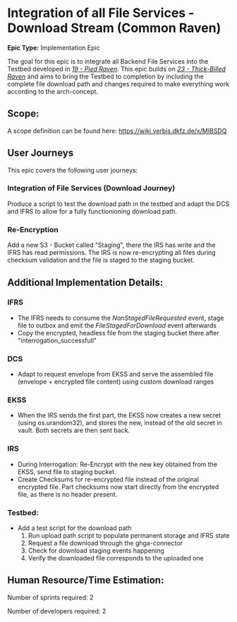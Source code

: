 # Integration of all File Services - Download Stream (Common Raven)
**Epic Type:** Implementation Epic

The goal for this epic is to integrate all Backend File Services into the Testbed developed in [*19 - Pied Raven*](../19-pied-raven/technical_specification.md). This epic builds on [*23 - Thick-Billed Raven*](../23-thick-billed-raven/technical_specification.md) and aims to bring the Testbed to completion by including the complete file download path and changes required to make everything work according to the arch-concept.

## Scope:
A scope definition can be found here: https://wiki.verbis.dkfz.de/x/MIBSDQ

## User Journeys

This epic covers the following user journeys:

### Integration of File Services (Download Journey)

Produce a script to test the download path in the testbed and adapt the DCS and IFRS to allow for a fully functionioning download path.

### Re-Encryption

Add a new S3 - Bucket called "Staging", there the IRS has write and the IFRS has read permissions. The IRS is now re-encrypting all files during checksum validation and the file is staged to the staging bucket.

## Additional Implementation Details:

### IFRS
- The IFRS needs to consume the *NonStagedFileRequested* event, stage file to outbox and emit the *FileStagedForDownload* event afterwards
- Copy the encrypted, headless file from the staging bucket there after "interrogation_successfull"

### DCS
- Adapt to request envelope from EKSS and serve the assembled file (envelope + encrypted file content) using custom download ranges

### EKSS
- When the IRS sends the first part, the EKSS now creates a new secret (using os.urandom32), and stores the new, instead of the old secret in vault. Both secrets are then sent back.

### IRS
- During Interrogation: Re-Encrypt with the new key obtained from the EKSS, send file to staging bucket.
- Create Checksums for re-encrypted file instead of the original encrypted file. Part checksums now start directly from the encrypted file, as there is no header present.

### Testbed:

- Add a test script for the download path
    1. Run upload path script to populate permanent storage and IFRS state
    2. Request a file download through the ghga-connector
    3. Check for download staging events happening
    4. Verify the downloaded file corresponds to the uploaded one


## Human Resource/Time Estimation:

Number of sprints required: 2

Number of developers required: 2
